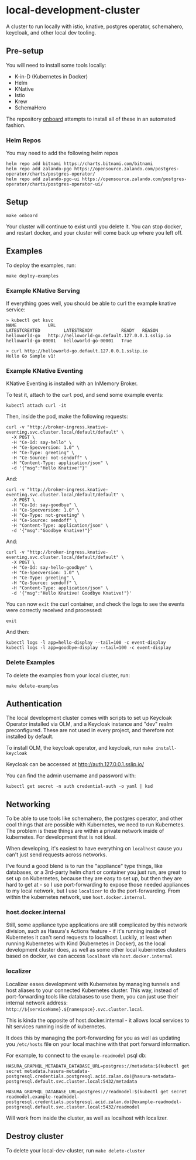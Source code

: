 # local-development-cluster

A cluster to run locally with istio, knative, postgres operator, schemahero, keycloak, and other local dev tooling.

## Pre-setup

You will need to install some tools locally:

* K-in-D (Kubernetes in Docker)
* Helm
* KNative
* Istio
* Krew
* SchemaHero

The repository [onboard](https://github.com/cloudnativeentrepreneur/onboard) attempts to install all of these in an automated fashion.

### Helm Repos

You may need to add the following helm repos

```
helm repo add bitnami https://charts.bitnami.com/bitnami
helm repo add zalando-pgo https://opensource.zalando.com/postgres-operator/charts/postgres-operator/
helm repo add zalando-pgo-ui https://opensource.zalando.com/postgres-operator/charts/postgres-operator-ui/
```

## Setup

```
make onboard
```

Your cluster will continue to exist until you delete it. You can stop docker, and restart docker, and your cluster will come back up where you left off.

## Examples

To deploy the examples, run:

```
make deploy-examples
```

### Example KNative Serving

If everything goes well, you should be able to curl the example knative service:

```
> kubectl get ksvc
NAME            URL                                               LATESTCREATED         LATESTREADY           READY   REASON
helloworld-go   http://helloworld-go.default.127.0.0.1.sslip.io   helloworld-go-00001   helloworld-go-00001   True
```

```
> curl http://helloworld-go.default.127.0.0.1.sslip.io
Hello Go Sample v1!
```

### Example KNative Eventing

KNative Eventing is installed with an InMemory Broker.

To test it, attach to the `curl` pod, and send some example events:

```
kubectl attach curl -it
```

Then, inside the pod, make the following requests:

```
curl -v "http://broker-ingress.knative-eventing.svc.cluster.local/default/default" \
  -X POST \
  -H "Ce-Id: say-hello" \
  -H "Ce-Specversion: 1.0" \
  -H "Ce-Type: greeting" \
  -H "Ce-Source: not-sendoff" \
  -H "Content-Type: application/json" \
  -d '{"msg":"Hello Knative!"}'
```

And:

```
curl -v "http://broker-ingress.knative-eventing.svc.cluster.local/default/default" \
  -X POST \
  -H "Ce-Id: say-goodbye" \
  -H "Ce-Specversion: 1.0" \
  -H "Ce-Type: not-greeting" \
  -H "Ce-Source: sendoff" \
  -H "Content-Type: application/json" \
  -d '{"msg":"Goodbye Knative!"}'
```

And:

```
curl -v "http://broker-ingress.knative-eventing.svc.cluster.local/default/default" \
  -X POST \
  -H "Ce-Id: say-hello-goodbye" \
  -H "Ce-Specversion: 1.0" \
  -H "Ce-Type: greeting" \
  -H "Ce-Source: sendoff" \
  -H "Content-Type: application/json" \
  -d '{"msg":"Hello Knative! Goodbye Knative!"}'
```

You can now `exit` the curl container, and check the logs to see the events were correctly received and processed:

```
exit
```

And then:

```
kubectl logs -l app=hello-display --tail=100 -c event-display
kubectl logs -l app=goodbye-display --tail=100 -c event-display
```

### Delete Examples

To delete the examples from your local cluster, run:

```
make delete-examples
```

## Authentication

The local development cluster comes with scripts to set up Keycloak Operator installed via OLM, and a Keycloak instance and "dev" realm preconfigured. These are not used in every project, and therefore not installed by default.

To install OLM, the keycloak operator, and keycloak, run `make install-keycloak`

Keycloak can be accessed at http://auth.127.0.0.1.sslip.io/

You can find the admin username and password with:

```
kubectl get secret -n auth credential-auth -o yaml | ksd
```

## Networking

To be able to use tools like schemahero, the postgres operator, and other cool things that are possible with Kubernetes, we need to run Kubernetes. The problem is these things are within a private network inside of kubernetes. For development that is not ideal.

When developing, it's easiest to have everything on `localhost` cause you can't just send requests across networks.

I've found a good blend is to run the "appliance" type things, like databases, or a 3rd-party helm chart or container you just run, are great to set up on Kubernetes, because they are easy to set up, but then they are hard to get at - so I use port-forwarding to expose those needed appliances to my local network, but I use `localizer` to do the port-forwarding. From within the kubernetes network, use `host.docker.internal`.

### host.docker.internal

Still, some appliance type applications are still complicated by this network division, such as Hasura's Actions feature - if it's running inside of Kubernetes it can't send requests to localhost. Luckily, at least when running Kubernetes with Kind (Kubernetes in Docker), as the local development cluster does, as well as some other local kubernetes clusters based on docker, we can access `localhost` via `host.docker.internal`

### localizer

Localizer eases development with Kubernetes by managing tunnels and host aliases to your connected Kubernetes cluster. This way, instead of port-forwarding tools like databases to use them, you can just use their internal network address: `http://${serviceName}.${namespace}.svc.cluster.local`.

This is kinda the opposite of host.docker.internal - it allows local services to hit services running inside of kubernetes.

It does this by managing the port-forwarding for you as well as updating you `/etc/hosts` file on your local machine with that port forward information.

For example, to connect to the `example-readmodel` psql db:

```
HASURA_GRAPHQL_METADATA_DATABASE_URL=postgres://metadata:$(kubectl get secret metadata.hasura-metadata-postgresql.credentials.postgresql.acid.zalan.do)@hasura-metadata-postgresql.default.svc.cluster.local:5432/metadata

HASURA_GRAPHQL_DATABASE_URL=postgres://readmodel:$(kubectl get secret readmodel.example-readmodel-postgresql.credentials.postgresql.acid.zalan.do)@example-readmodel-postgresql.default.svc.cluster.local:5432/readmodel
```

Will work from inside the cluster, as well as localhost with localizer.

## Destroy cluster

To delete your local-dev-cluster, run `make delete-cluster`
